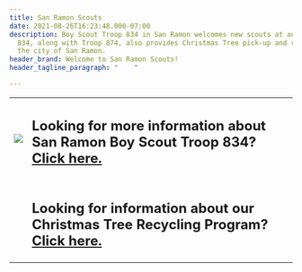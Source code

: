 ```yaml
---
title: San Ramon Scouts
date: 2021-08-26T16:23:48.000-07:00
description: Boy Scout Troop 834 in San Ramon welcomes new scouts at any time of year.  Troop
  834, along with Troop 874, also provides Christmas Tree pick-up and recycling to
  the city of San Ramon.
header_brand: Welcome to San Ramon Scouts!
header_tagline_paragraph: "    "

---
```

<table col=2> <tr><td><a href="/join"><img src="troop834.png"></a></td> <td><h2>Looking for more information about San Ramon Boy Scout Troop 834? <a href="/join">Click here.</a></h2></td> </tr>

<tr> <td><a href="/tree-recycling:><img src="/treerecycling.jpg"></a></td><td><h2>Looking for information about our Christmas Tree Recycling Program? <a href="/tree-recycling">Click here.</a></h2></td></tr> </table>